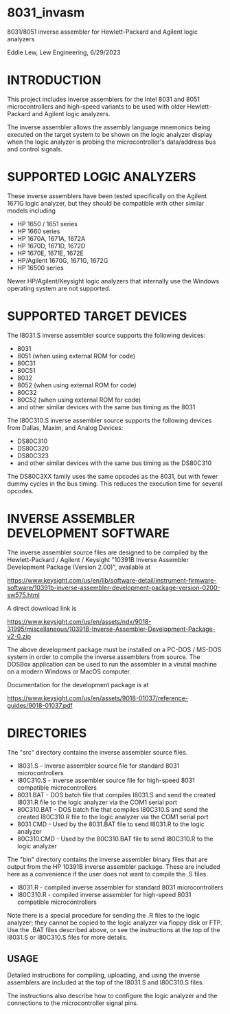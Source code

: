 # 8031_invasm

8031/8051 inverse assembler for Hewlett-Packard and Agilent logic analyzers

Eddie Lew, Lew Engineering, 6/29/2023


# INTRODUCTION

This project includes inverse assemblers for the Intel 8031 and 8051 
microcontrollers and high-speed variants to be used with older Hewlett-Packard
and Agilent logic analyzers.

The inverse assembler allows the assembly language mnemonics being executed
on the target system to be shown on the logic analyzer display when the logic
analyzer is probing the microcontroller's data/address bus and control signals.


# SUPPORTED LOGIC ANALYZERS

These inverse assemblers have been tested specifically on the Agilent 1671G
logic analyzer, but they should be compatible with other similar models
including

- HP 1650 / 1651 series
- HP 1660 series
- HP 1670A, 1671A, 1672A
- HP 1670D, 1671D, 1672D
- HP 1670E, 1671E, 1672E
- HP/Agilent 1670G, 1671G, 1672G
- HP 16500 series

Newer HP/Agilent/Keysight logic analyzers that internally use the Windows
operating system are not supported.


# SUPPORTED TARGET DEVICES

The I8031.S inverse assembler source supports the following devices:
- 8031
- 8051 (when using external ROM for code)
- 80C31
- 80C51
- 8032
- 8052 (when using external ROM for code)
- 80C32
- 80C52 (when using external ROM for code)
- and other similar devices with the same bus timing as the 8031

The I80C310.S inverse assembler source supports the following devices from
Dallas, Maxim, and Analog Devices:
- DS80C310
- DS80C320
- DS80C323
- and other similar devices with the same bus timing as the DS80C310

The DS80C3XX family uses the same opcodes as the 8031, but with fewer dummy
cycles in the bus timing.  This reduces the execution time for several opcodes.


# INVERSE ASSEMBLER DEVELOPMENT SOFTWARE

The inverse assembler source files are designed to be compiled by the 
Hewlett-Packard / Agilent / Keysight "10391B Inverse Assembler Development
Package (Version 2.00)", available at

  https://www.keysight.com/us/en/lib/software-detail/instrument-firmware-software/10391b-inverse-assembler-development-package-version-0200-sw575.html

A direct download link is

  https://www.keysight.com/us/en/assets/ndx/9018-31995/miscellaneous/10391B-Inverse-Assembler-Development-Package-v2-0.zip

The above development package must be installed on a PC-DOS / MS-DOS system in
order to compile the inverse assemblers from source.  The DOSBox application
can be used to run the assembler in a virutal machine on a modern Windows or
MacOS computer.

Documentation for the development package is at

  https://www.keysight.com/us/en/assets/9018-01037/reference-guides/9018-01037.pdf


# DIRECTORIES

The "src" directory contains the inverse assembler source files.
- I8031.S - inverse assembler source file for standard 8031 microcontrollers
- I80C310.S - inverse assembler source file for high-speed 8031 compatible microcontrollers
- 8031.BAT - DOS batch file that compiles I8031.S and send the created I8031.R file to the logic analyzer via the COM1 serial port
- 80C310.BAT - DOS batch file that compiles I80C310.S and send the created I80C310.R file to the logic analyzer via the COM1 serial port
- 8031.CMD - Used by the 8031.BAT file to send I8031.R to the logic analyzer
- 80C310.CMD - Used by the 80C310.BAT file to send I80C310.R to the logic analyzer

The "bin" directory contains the inverse assembler binary files that are output
from the HP 10391B inverse assembler package.  These are included here as a
convenience if the user does not want to compile the .S files.
- I8031.R - compiled inverse assembler for standard 8031 microcontrollers
- I80C310.R - compiled inverse assembler for high-speed 8031 compatible microcontrollers

Note there is a special procedure for sending the .R files to the logic
analyzer; they cannot be copied to the logic analyzer via floppy disk or FTP.
Use the .BAT files described above, or see the instructions at the top of the
I8031.S or I80C310.S files for more details.


USAGE
-----

Detailed instructions for compiling, uploading, and using the inverse assemblers
are included at the top of the I8031.S and I80C310.S files.

The instructions also describe how to configure the logic analyzer and the
connections to the microcontroller signal pins.
